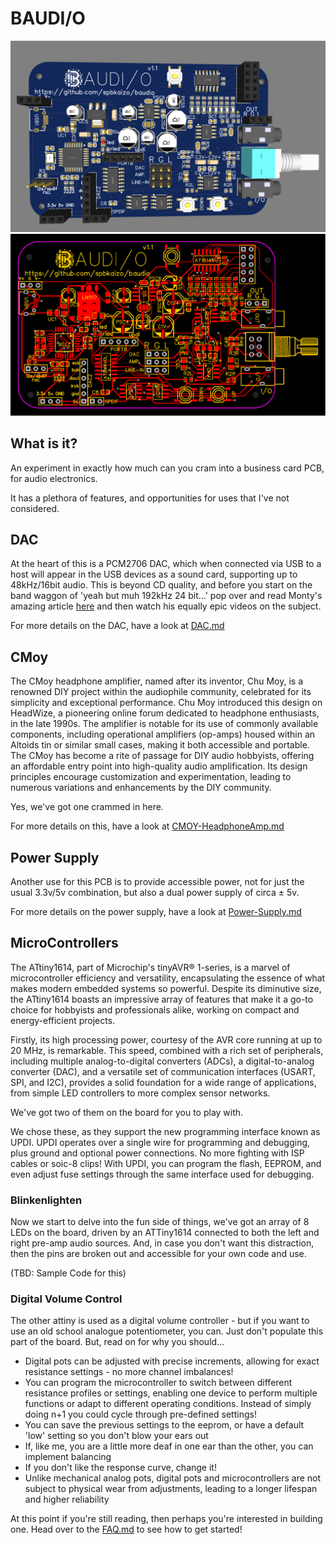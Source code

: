 # BAUDI/O

![Render](images/render.png "Render")
![PCB](images/pcb.svg "PCB")

## What is it?

An experiment in exactly how much can you cram into a business card PCB, for audio electronics.

It has a plethora of features, and opportunities for uses that I've not considered.

## DAC

At the heart of this is a PCM2706 DAC, which when connected via USB to a host will appear in the USB devices as a sound card, supporting up to 48kHz/16bit audio.  This is beyond CD quality, and before you start on the band waggon of 'yeah but muh 192kHz 24 bit...' pop over and read Monty's amazing article [here](https://people.xiph.org/~xiphmont/demo/neil-young.html) and then watch his equally epic videos on the subject.  

For more details on the DAC, have a look at [DAC.md](DAC.md)

## CMoy

The CMoy headphone amplifier, named after its inventor, Chu Moy, is a renowned DIY project within the audiophile community, celebrated for its simplicity and exceptional performance. Chu Moy introduced this design on HeadWize, a pioneering online forum dedicated to headphone enthusiasts, in the late 1990s. The amplifier is notable for its use of commonly available components, including operational amplifiers (op-amps) housed within an Altoids tin or similar small cases, making it both accessible and portable. The CMoy has become a rite of passage for DIY audio hobbyists, offering an affordable entry point into high-quality audio amplification. Its design principles encourage customization and experimentation, leading to numerous variations and enhancements by the DIY community. 

Yes, we've got one crammed in here.

For more details on this, have a look at [CMOY-HeadphoneAmp.md](CMOY-Headphone-Amp.md)

## Power Supply

Another use for this PCB is to provide accessible power, not for just the usual 3.3v/5v combination, but also a dual power supply of circa $\pm$ 5v.

For more details on the power supply, have a look at [Power-Supply.md](Power-Supply.md)

## MicroControllers

The ATtiny1614, part of Microchip's tinyAVR® 1-series, is a marvel of microcontroller efficiency and versatility, encapsulating the essence of what makes modern embedded systems so powerful. Despite its diminutive size, the ATtiny1614 boasts an impressive array of features that make it a go-to choice for hobbyists and professionals alike, working on compact and energy-efficient projects.

Firstly, its high processing power, courtesy of the AVR core running at up to 20 MHz, is remarkable. This speed, combined with a rich set of peripherals, including multiple analog-to-digital converters (ADCs), a digital-to-analog converter (DAC), and a versatile set of communication interfaces (USART, SPI, and I2C), provides a solid foundation for a wide range of applications, from simple LED controllers to more complex sensor networks.

We've got two of them on the board for you to play with.

We chose these, as they support the new programming interface known as UPDI.  UPDI operates over a single wire for programming and debugging, plus ground and optional power connections.  No more fighting with ISP cables or soic-8 clips!  With UPDI, you can program the flash, EEPROM, and even adjust fuse settings through the same interface used for debugging.

### Blinkenlighten

Now we start to delve into the fun side of things, we've got an array of 8 LEDs on the board, driven by an ATTiny1614 connected to both the left and right pre-amp audio sources.  And, in case you don't want this distraction, then the pins are broken out and accessible for your own code and use.

(TBD: Sample Code for this)

### Digital Volume Control

The other attiny is used as a digital volume controller - but if you want to use an old school analogue potentiometer, you can.  Just don't populate this part of the board.  But, read on for why you should...

*   Digital pots can be adjusted with precise increments, allowing for exact resistance settings - no more channel imbalances!
*   You can program the microcontroller to switch between different resistance profiles or settings, enabling one device to perform multiple functions or adapt to different operating conditions.  Instead of simply doing n+1 you could cycle through pre-defined settings!
* You can save the previous settings to the eeprom, or have a default 'low' setting so you don't blow your ears out
* If, like me, you are a little more deaf in one ear than the other, you can implement balancing
* If you don't like the response curve, change it!
* Unlike mechanical analog pots, digital pots and microcontrollers are not subject to physical wear from adjustments, leading to a longer lifespan and higher reliability

At this point if you're still reading, then perhaps you're interested in building one.  Head over to the [FAQ.md](FAQ.md) to see how to get started!